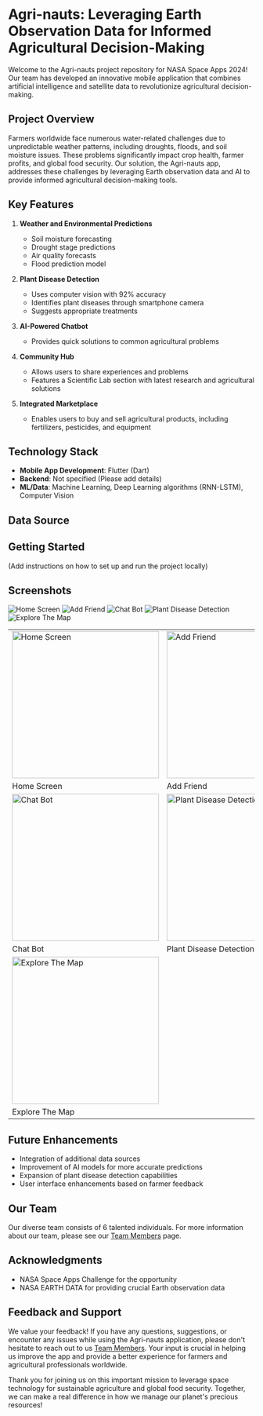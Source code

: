 # Agri-nauts: Leveraging Earth Observation Data for Informed Agricultural Decision-Making

Welcome to the Agri-nauts project repository for NASA Space Apps 2024! Our team has developed an innovative mobile application that combines artificial intelligence and satellite data to revolutionize agricultural decision-making.


## Project Overview

Farmers worldwide face numerous water-related challenges due to unpredictable weather patterns, including droughts, floods, and soil moisture issues. These problems significantly impact crop health, farmer profits, and global food security. Our solution, the Agri-nauts app, addresses these challenges by leveraging Earth observation data and AI to provide informed agricultural decision-making tools.

## Key Features

1. **Weather and Environmental Predictions**
   - Soil moisture forecasting
   - Drought stage predictions
   - Air quality forecasts
   - Flood prediction model

2. **Plant Disease Detection**
   - Uses computer vision with 92% accuracy
   - Identifies plant diseases through smartphone camera
   - Suggests appropriate treatments

3. **AI-Powered Chatbot**
   - Provides quick solutions to common agricultural problems

4. **Community Hub**
   - Allows users to share experiences and problems
   - Features a Scientific Lab section with latest research and agricultural solutions

5. **Integrated Marketplace**
   - Enables users to buy and sell agricultural products, including fertilizers, pesticides, and equipment

## Technology Stack

- **Mobile App Development**: Flutter (Dart)
- **Backend**: Not specified (Please add details)
- **ML/Data**: Machine Learning, Deep Learning algorithms (RNN-LSTM), Computer Vision
  
## Data Source


## Getting Started

(Add instructions on how to set up and run the project locally)

## Screenshots

![Home Screen](assets/screenshots/home_screen.jpg)
![Add Friend](assets/screenshots/add_friend.jpg)
![Chat Bot](assets/screenshots/chat_bot.jpg)
![Plant Disease Detection](assets/screenshots/plant_disease_detection.jpg)
![Explore The Map](assets/screenshots/explore_your_map.jpg)

<table>
  <tr>
    <td><img src="assets/screenshots/home_screen.jpg" alt="Home Screen" width="300"/></td>
    <td><img src="assets/screenshots/add_friend.jpg" alt="Add Friend" width="300"/></td>
  </tr>
  <tr>
    <td>Home Screen</td>
    <td>Add Friend</td>
  </tr>
  <tr>
    <td><img src="assets/screenshots/chat_bot.jpg" alt="Chat Bot" width="300"/></td>
    <td><img src="assets/screenshots/plant_disease_detection.jpg" alt="Plant Disease Detection" width="300"/></td>
  </tr>
  <tr>
    <td>Chat Bot</td>
    <td>Plant Disease Detection</td>
  </tr>
  <tr>
    <td><img src="assets/screenshots/explore_your_map.jpg" alt="Explore The Map" width="300"/></td>
    <td></td>
  </tr>
  <tr>
    <td>Explore The Map</td>
    <td></td>
  </tr>
</table>

## Future Enhancements

- Integration of additional data sources
- Improvement of AI models for more accurate predictions
- Expansion of plant disease detection capabilities
- User interface enhancements based on farmer feedback

## Our Team

Our diverse team consists of 6 talented individuals. For more information about our team, please see our [Team Members](our_team.md) page.

## Acknowledgments

- NASA Space Apps Challenge for the opportunity
- NASA EARTH DATA for providing crucial Earth observation data

## Feedback and Support

We value your feedback! If you have any questions, suggestions, or encounter any issues while using the Agri-nauts application, please don't hesitate to reach out to us [Team Members](our_team.md). Your input is crucial in helping us improve the app and provide a better experience for farmers and agricultural professionals worldwide.

Thank you for joining us on this important mission to leverage space technology for sustainable agriculture and global food security. Together, we can make a real difference in how we manage our planet's precious resources!
